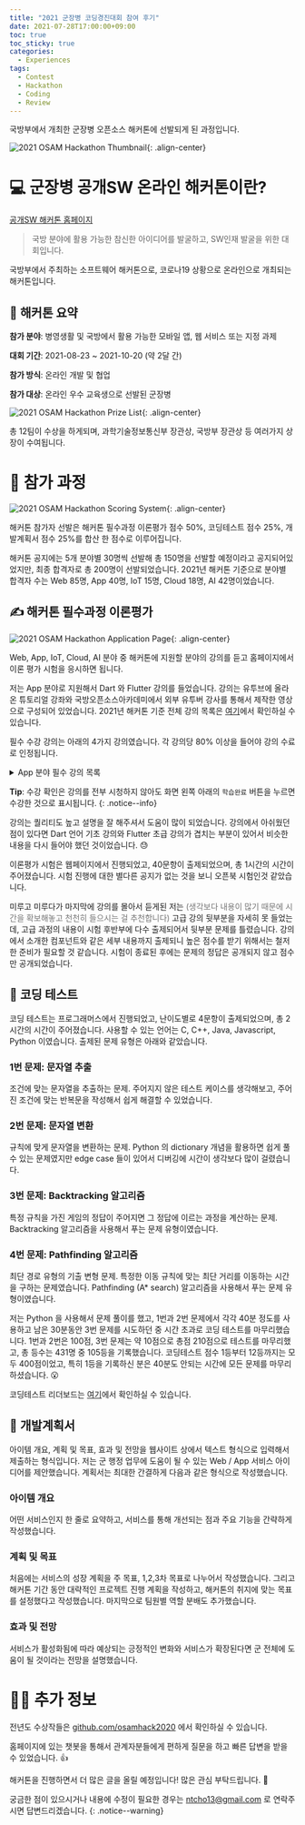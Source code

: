 ```yaml
---
title: "2021 군장병 코딩경진대회 참여 후기"
date: 2021-07-28T17:00:00+09:00
toc: true
toc_sticky: true
categories:
  - Experiences
tags:
  - Contest
  - Hackathon
  - Coding
  - Review
---
```


국방부에서 개최한 군장병 오픈소스 해커톤에 선발되게 된 과정입니다.

![2021 OSAM Hackathon Thumbnail](https://user-images.githubusercontent.com/13298429/131220551-261e1532-f9de-4c67-8ef1-e1a404b2b3f3.png){: .align-center}

# 💻 군장병 공개SW 온라인 해커톤이란?

[공개SW 해커톤 홈페이지](https://osam.kr/hackathon/main)

> 국방 분야에 활용 가능한 참신한 아이디어를 발굴하고, SW인재 발굴을 위한 대회입니다.

국방부에서 주최하는 소프트웨어 해커톤으로, 코로나19 상황으로 온라인으로 개최되는 해커톤입니다.

## 🧩 해커톤 요약

**참가 분야**: 병영생활 및 국방에서 활용 가능한 모바일 앱, 웹 서비스 또는 지정 과제

**대회 기간**: 2021-08-23 ~ 2021-10-20 (약 2달 간)

**참가 방식**: 온라인 개발 및 협업

**참가 대상**: 온라인 우수 교육생으로 선발된 군장병

![2021 OSAM Hackathon Prize List](https://user-images.githubusercontent.com/13298429/131234057-0726b242-6103-4a36-83be-8db69a69f2e2.png){: .align-center}

총 12팀이 수상을 하게되며, 과학기술정보통신부 장관상, 국방부 장관상 등 여러가지 상장이 수여됩니다.

# 🧐 참가 과정

![2021 OSAM Hackathon Scoring System](https://user-images.githubusercontent.com/13298429/131220720-ce56a31a-8d00-4ef4-89a7-30f1e062d850.png){: .align-center}

해커톤 참가자 선발은 해커톤 필수과정 이론평가 점수 50%, 코딩테스트 점수 25%, 개발계획서 점수 25%를 합산 한 점수로 이루어집니다.

해커톤 공지에는 5개 분야별 30명씩 선발해 총 150명을 선발할 예정이라고 공지되어있었지만, 최종 합격자로 총 200명이 선발되었습니다. 2021년 해커톤 기준으로 분야별 합격자 수는 Web 85명, App 40명, IoT 15명, Cloud 18명, AI 42명이었습니다.

## ✍️ 해커톤 필수과정 이론평가

![2021 OSAM Hackathon Application Page](https://user-images.githubusercontent.com/13298429/131220651-9307938c-5e59-4718-ae88-2789df959583.png){: .align-center}

Web, App, IoT, Cloud, AI 분야 중 해커톤에 지원할 분야의 강의를 듣고 홈페이지에서 이론 평가 시험을 응시하면 됩니다.

저는 App 분야로 지원해서 Dart 와 Flutter 강의를 들었습니다. 강의는 유투브에 올라온 튜토리얼 강좌와 국방오픈소스아카데미에서 외부 유투버 강사를 통해서 제작한 영상으로 구성되어 있었습니다. 2021년 해커톤 기준 전체 강의 목록은 [여기](https://osam.kr/lecture/list/all?pageNo=1&ca=all)에서 확인하실 수 있습니다.

필수 수강 강의는 아래의 4가지 강의였습니다. 각 강의당 80% 이상을 들어야 강의 수료로 인정됩니다.

<details>

<summary>App 분야 필수 강의 목록</summary>

<ul>
  <li>
    <a href="https://osam.kr/lecture/view/64/detail">Dart 언어 기초</a> (약 3시간 40분, 코드팩토리 유투브 영상)
    <ul><li>Dartpad 로 설명하며 주요 기능, 문법 설명</li></ul>
  </li>
  <li>
    <a href="https://osam.kr/lecture/view/63/detail">Flutter 초급</a> (약 4시간, 데어프로그래밍 강좌)
    <ul><li>개발 환경 설정, Dart 언어, 기본 위젯 설명</li></ul>
  </li>
  <li>
    <a href="https://osam.kr/lecture/view/62/detail">Flutter 중급</a> (약 11시간)
    <ul><li>여러가지 예제 어플리케이션 개발 실습 (쇼핑카트, 에어비엔비, 카카오톡 등)</li></ul>
  </li>
  <li>
    <a href="https://osam.kr/lecture/view/87/detail">Flutter 고급</a> (약 8시간)
    <ul><li>블로그 앱 개발로 GetX, 상태관리, 서버 통신 등 실습</li></ul>
  </li>
</ul>

</details>

**Tip**: 수강 확인은 강의를 전부 시청하지 않아도 화면 왼쪽 아래의 `학습완료` 버튼을 누르면 수강한 것으로 표시됩니다.
{: .notice--info}

강의는 퀄리티도 높고 설명을 잘 해주셔서 도움이 많이 되었습니다. 강의에서 아쉬웠던 점이 있다면 Dart 언어 기초 강의와 Flutter 초급 강의가 겹치는 부분이 있어서 비슷한 내용을 다시 들어야 했던 것이었습니다. 😓

이론평가 시험은 웹페이지에서 진행되었고, 40문항이 출제되었으며, 총 1시간의 시간이 주어졌습니다. 시험 진행에 대한 별다른 공지가 없는 것을 보니 오픈북 시험인것 같았습니다.

미루고 미루다가 마지막에 강의를 몰아서 듣게된 저는 <span style="opacity: 0.6">(생각보다 내용이 많기 때문에 시간을 확보해놓고 천천히 들으시는 걸 추천합니다)</span> 고급 강의 뒷부분을 자세히 못 들었는데, 고급 과정의 내용이 시험 후반부에 다수 출제되어서 뒷부분 문제를 틀렸습니다. 강의에서 소개한 컴포넌트와 같은 세부 내용까지 출제되니 높은 점수를 받기 위해서는 철저한 준비가 필요할 것 같습니다. 시험이 종료된 후에는 문제의 정답은 공개되지 않고 점수만 공개되었습니다.

## 💯 코딩 테스트

코딩 테스트는 프로그래머스에서 진행되었고, 난이도별로 4문항이 출제되었으며, 총 2시간의 시간이 주어졌습니다. 사용할 수 있는 언어는 C, C++, Java, Javascript, Python 이였습니다. 출제된 문제 유형은 아래와 같았습니다.

### 1번 문제: 문자열 추출

조건에 맞는 문자열을 추출하는 문제. 주어지지 않은 테스트 케이스를 생각해보고, 주어진 조건에 맞는 반복문을 작성해서 쉽게 해결할 수 있었습니다.

### 2번 문제: 문자열 변환

규칙에 맞게 문자열을 변환하는 문제. Python 의 dictionary 개념을 활용하면 쉽게 풀 수 있는 문제였지만 edge case 들이 있어서 디버깅에 시간이 생각보다 많이 걸렸습니다.

### 3번 문제: Backtracking 알고리즘

특정 규칙을 가진 게임의 정답이 주어지면 그 정답에 이르는 과정을 계산하는 문제. Backtracking 알고리즘을 사용해서 푸는 문제 유형이였습니다.

### 4번 문제: Pathfinding 알고리즘

최단 경로 유형의 기출 변형 문제. 특정한 이동 규칙에 맞는 최단 거리를 이동하는 시간을 구하는 문제였습니다. Pathfinding (A\* search) 알고리즘을 사용해서 푸는 문제 유형이였습니다.

저는 Python 을 사용해서 문제 풀이를 했고, 1번과 2번 문제에서 각각 40분 정도를 사용하고 남은 30분동안 3번 문제를 시도하던 중 시간 초과로 코딩 테스트를 마무리했습니다. 1번과 2번은 100점, 3번 문제는 약 10점으로 총점 210점으로 테스트를 마무리했고, 총 등수는 431명 중 105등을 기록했습니다. 코딩테스트 점수 1등부터 12등까지는 모두 400점이었고, 특히 1등을 기록하신 분은 40분도 안되는 시간에 모든 문제를 마무리하셨습니다. 😮

코딩테스트 리더보드는 [여기](https://programmers.co.kr/competitions/1585/2021-practice-coding)에서 확인하실 수 있습니다.

## 🧾 개발계획서

아이템 개요, 계획 및 목표, 효과 및 전망을 웹사이트 상에서 텍스트 형식으로 입력해서 제출하는 형식입니다. 저는 군 행정 업무에 도움이 될 수 있는 Web / App 서비스 아이디어를 제안했습니다. 계획서는 최대한 간결하게 다음과 같은 형식으로 작성했습니다.

### 아이템 개요

어떤 서비스인지 한 줄로 요약하고, 서비스를 통해 개선되는 점과 주요 기능을 간략하게 작성했습니다.

### 계획 및 목표

처음에는 서비스의 성장 계획을 주 목표, 1,2,3차 목표로 나누어서 작성했습니다. 그리고 해커톤 기간 동안 대략적인 프로젝트 진행 계획을 작성하고, 해커톤의 취지에 맞는 목표를 설정했다고 작성했습니다. 마지막으로 팀원별 역할 분배도 추가했습니다.

### 효과 및 전망

서비스가 활성화됨에 따라 예상되는 긍정적인 변화와 서비스가 확장된다면 군 전체에 도움이 될 것이라는 전망을 설명했습니다.

# 🙋‍♂️ 추가 정보

전년도 수상작들은 [github.com/osamhack2020](https://github.com/osamhack2020) 에서 확인하실 수 있습니다.

홈페이지에 있는 챗봇을 통해서 관계자분들에게 편하게 질문을 하고 빠른 답변을 받을 수 있었습니다. 👍

해커톤을 진행하면서 더 많은 글을 올릴 예정입니다! 많은 관심 부탁드립니다. 🙂

궁금한 점이 있으시거나 내용에 수정이 필요한 경우는 [ntcho13@gmail.com](mailto:ntcho13@gmail.com) 로 연락주시면 답변드리겠습니다.
{: .notice--warning}